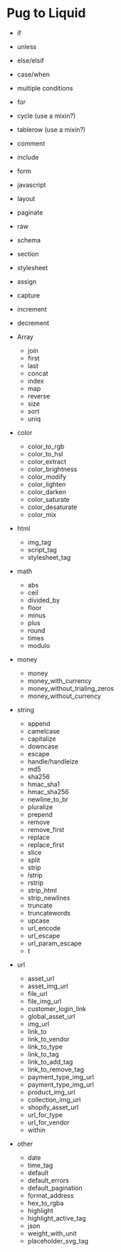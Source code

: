 # Pug to Liquid

- if
- unless
- else/elsif
- case/when
- multiple conditions

- for
- cycle (use a mixin?)
- tablerow (use a mixin?)

- comment
- include
- form
- javascript
- layout
- paginate
- raw
- schema
- section
- stylesheet

- assign
- capture
- increment
- decrement

- Array
    - join
    - first
    - last
    - concat
    - index
    - map
    - reverse
    - size
    - sort
    - uniq
- color
    - color_to_rgb
    - color_to_hsl
    - color_extract
    - color_brightness
    - color_modify
    - color_lighten
    - color_darken
    - color_saturate
    - color_desaturate
    - color_mix
- html
    - img_tag
    - script_tag
    - stylesheet_tag
- math
    - abs
    - ceil
    - divided_by
    - floor
    - minus
    - plus
    - round
    - times
    - modulo
- money
    - money
    - money_with_currency
    - money_without_trialing_zeros
    - money_without_currency
- string
    - append
    - camelcase
    - capitalize
    - downcase
    - escape
    - handle/handleize
    - md5
    - sha256
    - hmac_sha1
    - hmac_sha256
    - newline_to_br
    - pluralize
    - prepend
    - remove
    - remove_first
    - replace
    - replace_first
    - slice
    - split
    - strip
    - lstrip
    - rstrip
    - strip_html
    - strip_newlines
    - truncate
    - truncatewords
    - upcase
    - url_encode
    - url_escape
    - url_param_escape
    - t
- url
    - asset_url
    - asset_img_url
    - file_url
    - file_img_url
    - customer_login_link
    - global_asset_url
    - img_url
    - link_to
    - link_to_vendor
    - link_to_type
    - link_to_tag
    - link_to_add_tag
    - link_to_remove_tag
    - payment_type_img_url
    - payment_type_img_url
    - product_img_url
    - collection_img_url
    - shopify_asset_url
    - url_for_type
    - url_for_vendor
    - within
- other
    - date
    - time_tag
    - default
    - default_errors
    - default_pagination
    - format_address
    - hex_to_rgba
    - highlight
    - highlight_active_tag
    - json
    - weight_with_unit
    - placeholder_svg_tag